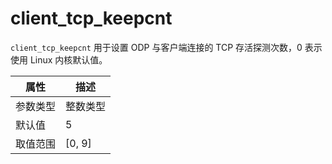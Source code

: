 # client_tcp_keepcnt

`client_tcp_keepcnt` 用于设置 ODP 与客户端连接的 TCP 存活探测次数，0 表示使用 Linux 内核默认值。

|  属性    | 描述     |
|----------|---------|
| 参数类型 |   整数类型      |
| 默认值   | 5     |
| 取值范围 | [0, 9]  |
